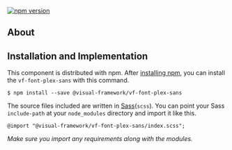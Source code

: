 [![npm version](https://badge.fury.io/js/%40visual-framework%2Fvf-font-plex-sans.svg)](https://badge.fury.io/js/%40visual-framework%2Fvf-font-plex-sans)

## About

## Installation and Implementation

This component is distributed with npm. After [installing npm](https://www.npmjs.com/get-npm), you can install the `vf-font-plex-sans` with this command.

```
$ npm install --save @visual-framework/vf-font-plex-sans
```

The source files included are written in [Sass](http://sass-lang.com)(`scss`). You can point your Sass `include-path` at your `node_modules` directory and import it like this.

```
@import "@visual-framework/vf-font-plex-sans/index.scss";
```

_Make sure you import any requirements along with the modules._
